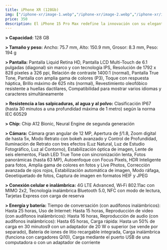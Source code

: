 ```yaml
---
title: iPhone XR (128Gb)
img: ["/iphone-xr/image-1.webp","/iphone-xr/image-2.webp","/iphone-xr/image-3.webp","/iphone-xr/image-4.jpg" ]
price: 350
description: El iPhone 15 Pro Max redefine la innovación con su elegante diseño de titanio, pantalla Super Retina XDR y potencia incomparable gracias al chip A17 Pro.
---
```

**> Capacidad:**
128 GB

**> Tamaño y peso:**
Ancho: 75.7 mm,
Alto: 150.9 mm,
Grosor: 8.3 mm,
Peso: 194 g

**> Pantalla:**
Pantalla Liquid Retina HD,
Pantalla LCD Multi-Touch de 6.1 pulgadas (diagonal) sin marco y con tecnología IPS,
Resolución de 1792 x 828 pixeles a 326 ppi,
Relación de contraste 1400:1 (normal),
Pantalla True Tone,
Pantalla con amplia gama de colores (P3),
Toque con respuesta háptica,
Brillo máximo de 625 nits (normal),
Revestimiento oleofóbico resistente a huellas dactilares,
Compatibilidad para mostrar varios idiomas y caracteres simultáneamente

**> Resistencia a las salpicaduras, al agua y al polvo:**
Clasificación IP67 (hasta 30 minutos a una profundidad máxima de 1 metro) según la norma IEC 60529

**> Chip:**
Chip A12 Bionic,
Neural Engine de segunda generación

**> Cámara:**
Cámara gran angular de 12 MP,
Apertura de ƒ/1.8,
Zoom digital de hasta 5x,
Modo Retrato con bokeh avanzado y Control de Profundidad,
Iluminación de Retrato con tres efectos (Luz Natural, Luz de Estudio Fotográfico, Luz al Contorno),
Estabilización óptica de imagen,
Lente de seis elementos,
Flash LED True Tone con sincronización lenta,
Fotos panorámicas (hasta 63 MP),
Autoenfoque con Focus Pixels,
HDR Inteligente para fotos,
Amplia gama de colores en fotos y Live Photos,
Corrección avanzada de ojos rojos,
Estabilización automática de imagen,
Modo ráfaga,
Geoetiquetado de fotos,
Captura de imagen en formatos HEIF y JPEG

**> Conexión celular e inalámbrica:**
4G LTE Advanced,
Wi‑Fi 802.11ac con MIMO 2x2,
Tecnología inalámbrica Bluetooth 5.0,
NFC con modo de lectura,
Tarjetas Express con carga de reserva

**> Energía y batería:**
Tiempo de conversación (con audífonos inalámbricos): Hasta 25 horas,
Uso de Internet: Hasta 15 horas,
Reproducción de video (con audífonos inalámbricos): Hasta 16 horas,
Reproducción de audio (con audífonos inalámbricos): Hasta 65 horas,
Carga rápida: Hasta un 50% de carga en 30 minutos9 con un adaptador de 20 W o superior (se vende por separado),
Batería de iones de litio recargable integrada,
Carga inalámbrica (funciona con cargadores Qi10),
Carga mediante el puerto USB de una computadora o con un adaptador de corriente
